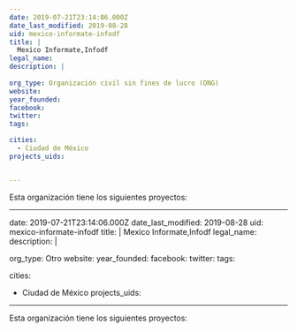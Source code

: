 ```yaml
---
date: 2019-07-21T23:14:06.000Z
date_last_modified: 2019-08-28
uid: mexico-informate-infodf
title: |
  Mexico Informate,Infodf
legal_name: 
description: |
  
org_type: Organización civil sin fines de lucro (ONG)
website: 
year_founded: 
facebook: 
twitter: 
tags:

cities: 
  - Ciudad de México
projects_uids:


---
```


Esta organización tiene los siguientes proyectos:


---
date: 2019-07-21T23:14:06.000Z
date_last_modified: 2019-08-28
uid: mexico-informate-infodf
title: |
  Mexico Informate,Infodf
legal_name: 
description: |
  
org_type: Otro
website: 
year_founded: 
facebook: 
twitter: 
tags:

cities: 
  - Ciudad de México
projects_uids:


---

Esta organización tiene los siguientes proyectos:


